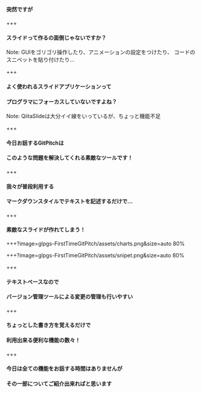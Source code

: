 #### 突然ですが

+++

#### スライドって作るの面倒じゃないですか？

Note:
GUIをゴリゴリ操作したり、アニメーションの設定をつけたり、
コードのスニペットを貼り付けたり…

+++

#### よく使われるスライドアプリケーションって
#### プログラマにフォーカスしていないですよね？

Note:
QiitaSlideは大分イイ線をいっているが、ちょっと機能不足

+++

#### 今日お話するGitPitchは
#### このような問題を解決してくれる素敵なツールです！

+++

#### 我々が普段利用する
#### マークダウンスタイルでテキストを記述するだけで…

+++

#### 素敵なスライドが作れてしまう！

+++?image=glpgs-FirstTimeGitPitch/assets/charts.png&size=auto 80%
<!-- .slide: data-background-transition="none" -->
+++?image=glpgs-FirstTimeGitPitch/assets/snipet.png&size=auto 80%
<!-- .slide: data-background-transition="none" -->

+++

#### テキストベースなので
#### バージョン管理ツールによる変更の管理も行いやすい

+++

#### ちょっとした書き方を覚えるだけで
#### 利用出来る便利な機能の数々！

+++

#### 今日は全ての機能をお話する時間はありませんが
#### その一部についてご紹介出来ればと思います
